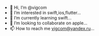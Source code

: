- 👋 Hi, I’m @vigcom
- 👀 I’m interested in swift,ios,flutter...
- 🌱 I’m currently learning swift...
- 💞️ I’m looking to collaborate on apple...
- 📫 How to reach me vigcom@yandex.ru...

<!---
vigcom/vigcom is a ✨ special ✨ repository because its `README.md` (this file) appears on your GitHub profile.
You can click the Preview link to take a look at your changes.
--->
